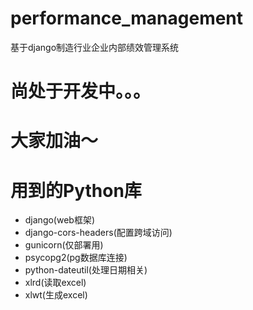 # performance_management
基于django制造行业企业内部绩效管理系统

# 尚处于开发中。。。
# 大家加油～

# 用到的Python库
- django(web框架)
- django-cors-headers(配置跨域访问)
- gunicorn(仅部署用)
- psycopg2(pg数据库连接)
- python-dateutil(处理日期相关)
- xlrd(读取excel)
- xlwt(生成excel)
